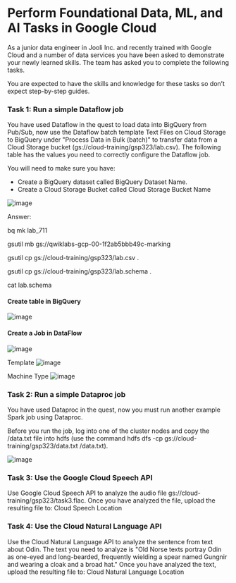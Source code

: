 # Perform Foundational Data, ML, and AI Tasks in Google Cloud


As a junior data engineer in Jooli Inc. and recently trained with Google Cloud and a number of data services you have been asked to demonstrate your newly learned skills. The team has asked you to complete the following tasks.

You are expected to have the skills and knowledge for these tasks so don’t expect step-by-step guides.

### Task 1: Run a simple Dataflow job

You have used Dataflow in the quest to load data into BigQuery from Pub/Sub, now use the Dataflow batch template Text Files on Cloud Storage to BigQuery under "Process Data in Bulk (batch)" to transfer data from a Cloud Storage bucket (gs://cloud-training/gsp323/lab.csv). The following table has the values you need to correctly configure the Dataflow job.

You will need to make sure you have:

- Create a BigQuery dataset called BigQuery Dataset Name.
- Create a Cloud Storage Bucket called Cloud Storage Bucket Name

![image](https://github.com/moniquecardoso25/Google-Cloud/assets/140358716/bc8c9a2d-3c04-4405-96d6-14be33f1ec39)

Answer:

bq mk lab_711

gsutil mb gs://qwiklabs-gcp-00-1f2ab5bbb49c-marking


gsutil cp gs://cloud-training/gsp323/lab.csv  .
  
gsutil cp gs://cloud-training/gsp323/lab.schema .
 
cat lab.schema

####  Create table in BigQuery
![image](https://github.com/moniquecardoso25/Google-Cloud/assets/140358716/28db60ee-0ece-4a54-9a17-545e39785383)

#### Create a Job in DataFlow
![image](https://github.com/moniquecardoso25/Google-Cloud/assets/140358716/a8d63954-8599-4dd3-84cc-4d3542448e36)

Template
![image](https://github.com/moniquecardoso25/Google-Cloud/assets/140358716/e6aae793-8727-483e-8c7a-8f806179d09e)

Machine Type
![image](https://github.com/moniquecardoso25/Google-Cloud/assets/140358716/05de103c-9977-4205-b92d-c2598569fb17)



### Task 2: Run a simple Dataproc job
You have used Dataproc in the quest, now you must run another example Spark job using Dataproc.

Before you run the job, log into one of the cluster nodes and copy the /data.txt file into hdfs (use the command hdfs dfs -cp gs://cloud-training/gsp323/data.txt /data.txt).

![image](https://github.com/moniquecardoso25/Google-Cloud/assets/140358716/d8b99a01-1767-4881-aa27-6046bfc50969)








### Task 3: Use the Google Cloud Speech API

Use Google Cloud Speech API to analyze the audio file gs://cloud-training/gsp323/task3.flac. Once you have analyzed the file, upload the resulting file to: Cloud Speech Location






### Task 4: Use the Cloud Natural Language API
Use the Cloud Natural Language API to analyze the sentence from text about Odin. The text you need to analyze is "Old Norse texts portray Odin as one-eyed and long-bearded, frequently wielding a spear named Gungnir and wearing a cloak and a broad hat." Once you have analyzed the text, upload the resulting file to: Cloud Natural Language Location
